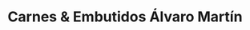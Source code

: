 ---
title: "Carnes & Embutidos Álvaro Martín"
url: /puertollano/carnes-und-embutidos-alvaro-martin/
shop: carnicero
---